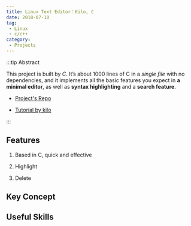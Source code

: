 ```yaml
---
title: Linux Text Editor：Kilo, C
date: 2018-07-10
tag:
 - Linux
 - c/c++
category:
 - Projects
---
```


:::tip Abstract

This project is built by *C*. It’s about 1000 lines of C in a *single file* with no dependencies, and it implements all the basic features you expect in **a minimal editor**, as well as **syntax highlighting** and a **search feature**.

- [Project's Repo](https://github.com/chenweigao/LinuxConsoleApp/blob/master/ConsoleApplication4/kilo.c)

- [Tutorial by kilo](https://viewsourcecode.org/snaptoken/kilo/index.html)

:::

## Features

1. Based in C, quick and effective

2. Highlight

3. Delete

## Key Concept

## Useful Skills
